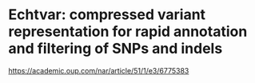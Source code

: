 Echtvar: compressed variant representation for rapid annotation and filtering of SNPs and indels 
================================================================================================
https://academic.oup.com/nar/article/51/1/e3/6775383
